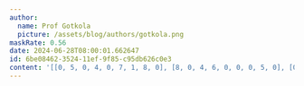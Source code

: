 ```yaml
---
author:
  name: Prof Gotkola
  picture: /assets/blog/authors/gotkola.png
maskRate: 0.56
date: 2024-06-28T08:00:01.662647
id: 6be08462-3524-11ef-9f85-c95db626c0e3
content: '[[0, 5, 0, 4, 0, 7, 1, 8, 0], [8, 0, 4, 6, 0, 0, 0, 5, 0], [0, 2, 3, 9, 0, 5, 0, 0, 0], [0, 0, 1, 0, 5, 6, 9, 0, 0], [0, 0, 9, 2, 0, 1, 8, 0, 0], [0, 4, 7, 8, 9, 0, 0, 0, 0], [0, 0, 0, 1, 2, 0, 6, 3, 0], [4, 0, 0, 3, 0, 0, 0, 1, 0], [3, 0, 0, 0, 0, 8, 7, 9, 0]]'
---
```

